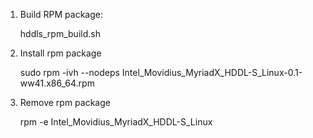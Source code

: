 1. Build RPM package:

     hddls_rpm_build.sh <version> <weekly>

2. Install rpm package

    sudo rpm -ivh --nodeps Intel_Movidius_MyriadX_HDDL-S_Linux-0.1-ww41.x86_64.rpm

3. Remove rpm package

    rpm -e Intel_Movidius_MyriadX_HDDL-S_Linux
